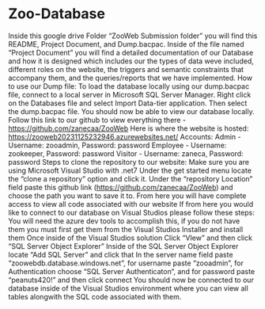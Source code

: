 # Zoo-Database
Inside this google drive Folder “ZooWeb Submission folder” you will find this README, Project Document, and Dump.bacpac.
Inside of the file named “Project Document” you will find a detailed documentation of our Database and how it is designed which includes our the types of data weve included, different roles on the website, the triggers and semantic constraints that accompany them, and the queries/reports that we have implemented.
How to use our Dump file:
To load the database locally using our dump.bacpac file, connect to a local server in Microsoft SQL Server Manager. Right click on the Databases file and select Import Data-tier application. Then select the dump.bacpac file. You should now be able to view our database locally.
Follow this link to our github to view everything there - https://github.com/zanecaa/ZooWeb
Here is where the website is hosted: https://zooweb20231125232946.azurewebsites.net/
Accounts:
Admin - Username: zooadmin, Password: password
Employee - Username: zookeeper, Password: password
Visitor - Username: zaneca, Password: password
Steps to clone the repository to our website:
Make sure you are using Microsoft Visual Studio with .net7
Under the get started menu locate the “clone a repository” option and click it.
Under the “repository Location” field paste this github link (https://github.com/zanecaa/ZooWeb) and choose the path you want to save it to.
From here you will have complete access to view all code associated with our website
If from here you would like to connect to our database on Visual Studios please follow these steps:
You will need the azure dev tools to accomplish this, if you do not have them you must first get them from the Visual Studios Installer and install them
Once inside of the Visual Studios solution Click “VIew” and then click “SQL Server Object Explorer”
Inside of the SQL Server Object Explorer locate “Add SQL Server” and click that
In the server name field paste “zoowebdb.database.windows.net”, for username paste “zooadmin”, for Authentication choose “SQL Server Authenticaton“, and for password paste “peanuts420!” and then click connect
You should now be connected to our database inside of the Visual Studios environment where you can view all tables alongwith the SQL code associated with them.

